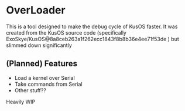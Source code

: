 # OverLoader

This is a tool designed to make the debug cycle of KusOS faster. It was created from the KusOS source code (specifically ExoSkye/KusOS@8a8ceb263a1f262ecc1843f8b8b36e4ee71f53de ) but slimmed down significantly

## (Planned) Features

- Load a kernel over Serial
- Take commands from Serial
- Other stuff??

Heavily WIP
